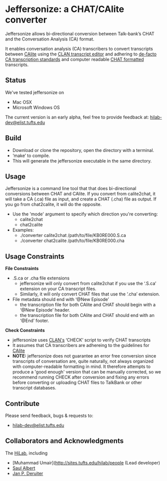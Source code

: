 # Jeffersonize: a CHAT/CAlite converter
Jeffersonize allows bi-directional conversion between Talk-bank’s CHAT and the Conversation Analysis (CA) format. 

It enables conversation analysis (CA) transcribers to convert transcripts between [CAlite](https://github.com/saulalbert/CABNC/wiki/CHAT-CA-lite) using the [CLAN transcript editor](http://dali.talkbank.org/clan/) and adhering to [de-facto CA transcription standards](https://us.sagepub.com/en-us/nam/transcribing-for-social-research/book237847) and computer readable [CHAT formatted](https://talkbank.org/manuals/CHAT.pdf) transcripts.


## Status

We've tested jeffersonize on
* Mac OSX
* Microsoft Windows OS

The current version is an early alpha, feel free to provide feedback at: hilab-dev@elist.tufts.edu

## Build 
* Download or clone the repository, open the directory with a terminal.
* ‘make’ to compile.
* This will generate the jeffersonize executable in the same directory. 

## Usage

Jeffersonize is a command line tool that that does bi-directional conversions between CHAT and CAlite. If you convert from calite2chat, it will take a CA (.ca) file as input, and create a CHAT (.cha) file as output. If you go from chat2calite, it will do the opposite.

* Use the 'mode' argument to specify which direction you're converting:
  * calite2chat
  * chat2calite
* Examples:
  * ./converter calite2chat /path/to/file/KB0RE000.S.ca
  * ./converter chat2calite /path/to/file/KB0RE000.cha

## Usage Constraints

**File Constraints**
* .S.ca or .cha file extensions
  * jeffersonize will only convert from calite2chat if you use the ‘.S.ca’ extension on your CA transcript files.
  * Similarly, it will only convert CHAT files that use the ‘.cha’ extension.
* File metadata should end with ‘@New Episode’
  * the transcription file for both CAlite and CHAT should begin with a ‘@New Episode’ header.
  * the transcription file for both CAlite and CHAT should end with an ‘@End’ footer.

**Check Constraints**
* jeffersonize uses [CLAN's](http://dali.talkbank.org/clan/) ‘CHECK’ script to verify CHAT transcripts
* It assumes that CA transcribers are adhereing to the guidelines for [CAlite](https://github.com/saulalbert/CABNC/wiki/CHAT-CA-lite)
* **NOTE:** jeffersonize does not guarantee an error free conversion since transcripts of conversation are, quite naturally, not always organized with computer-readable formatting in mind. It therefore attempts to produce a 'good enough' version that can be manually corrected, so we recommend running CHECK after conversion and fixing any errors before converting or uploading CHAT files to TalkBank or other transcript databases.

  
## Contribute

Please send feedback, bugs & requests to:
* hilab-dev@elist.tufts.edu

## Collaborators and Acknowledgments

The [HiLab](https://sites.tufts.edu/hilab/people/), including

* [Muhammad Umair](http://sites.tufts.edu/hilab/people (Lead developer)
* [Saul Albert](http://twitter.com/saul)
* [Jan P. Deruiter](http://twitter.com/jpderuiter)




